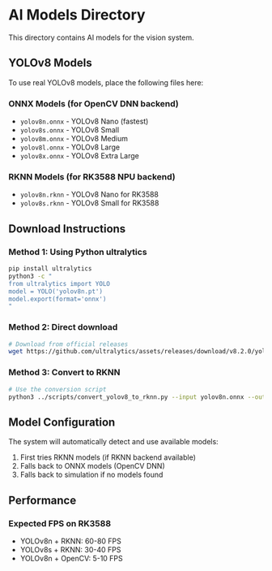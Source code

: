 # AI Models Directory

This directory contains AI models for the vision system.

## YOLOv8 Models

To use real YOLOv8 models, place the following files here:

### ONNX Models (for OpenCV DNN backend)
- `yolov8n.onnx` - YOLOv8 Nano (fastest)
- `yolov8s.onnx` - YOLOv8 Small
- `yolov8m.onnx` - YOLOv8 Medium
- `yolov8l.onnx` - YOLOv8 Large
- `yolov8x.onnx` - YOLOv8 Extra Large

### RKNN Models (for RK3588 NPU backend)
- `yolov8n.rknn` - YOLOv8 Nano for RK3588
- `yolov8s.rknn` - YOLOv8 Small for RK3588

## Download Instructions

### Method 1: Using Python ultralytics
```bash
pip install ultralytics
python3 -c "
from ultralytics import YOLO
model = YOLO('yolov8n.pt')
model.export(format='onnx')
"
```

### Method 2: Direct download
```bash
# Download from official releases
wget https://github.com/ultralytics/assets/releases/download/v8.2.0/yolov8n.onnx
```

### Method 3: Convert to RKNN
```bash
# Use the conversion script
python3 ../scripts/convert_yolov8_to_rknn.py --input yolov8n.onnx --output yolov8n.rknn --platform rk3588
```

## Model Configuration

The system will automatically detect and use available models:
1. First tries RKNN models (if RKNN backend available)
2. Falls back to ONNX models (OpenCV DNN)
3. Falls back to simulation if no models found

## Performance

### Expected FPS on RK3588
- YOLOv8n + RKNN: 60-80 FPS
- YOLOv8s + RKNN: 30-40 FPS
- YOLOv8n + OpenCV: 5-10 FPS
